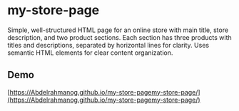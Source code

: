 # my-store-page
Simple, well-structured HTML page for an online store with main title, store description, and two product sections. Each section has three products with titles and descriptions, separated by horizontal lines for clarity. Uses semantic HTML elements for clear content organization.
## Demo

[https://Abdelrahmanog.github.io/my-store-pagemy-store-page/](https://Abdelrahmanog.github.io/my-store-pagemy-store-page/)
